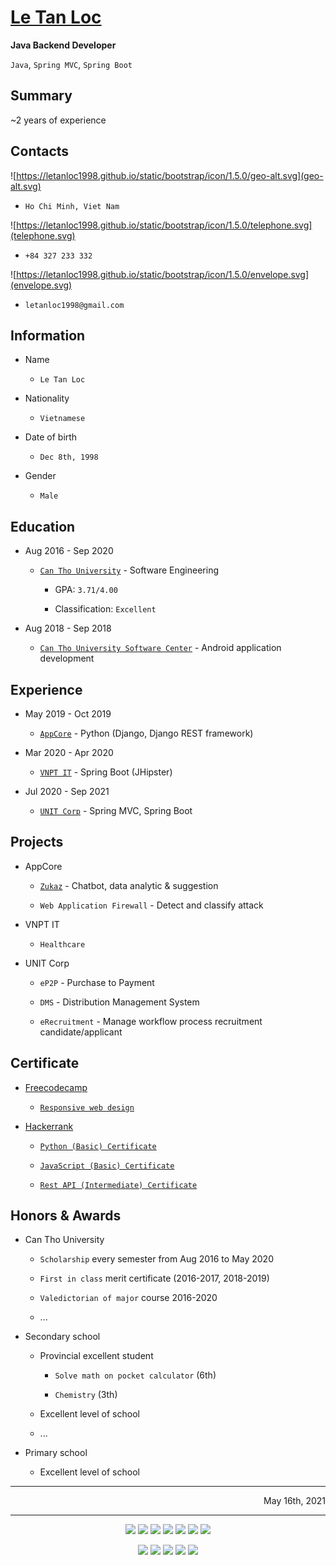 # [**Le Tan Loc**](https://letanloc1998.github.io/)

**Java Backend Developer**

  `Java`, `Spring MVC`, `Spring Boot`

## **Summary**

~2 years of experience

## **Contacts**

![https://letanloc1998.github.io/static/bootstrap/icon/1.5.0/geo-alt.svg](geo-alt.svg)

  - `Ho Chi Minh, Viet Nam`

![https://letanloc1998.github.io/static/bootstrap/icon/1.5.0/telephone.svg](telephone.svg)

  - `+84 327 233 332`

![https://letanloc1998.github.io/static/bootstrap/icon/1.5.0/envelope.svg](envelope.svg)

  - `letanloc1998@gmail.com`

## **Information**

  - Name

    - `Le Tan Loc`

  - Nationality

    - `Vietnamese`

  - Date of birth

    - `Dec 8th, 1998`

  - Gender

    - `Male`

## **Education**

  - Aug 2016 - Sep 2020

    - [`Can Tho University`](https://www.ctu.edu.vn/) - Software Engineering

      - GPA: `3.71/4.00`

      - Classification: `Excellent`

  - Aug 2018 - Sep 2018

    - [`Can Tho University Software Center`](https://www.cusc.ctu.edu.vn/) - Android application development

## **Experience**

  - May 2019 - Oct 2019

    - [`AppCore`](http://appcore.com.vn/) - Python (Django, Django REST framework)

  - Mar 2020 - Apr 2020

    - [`VNPT IT`](https://vnptit.vn/) - Spring Boot (JHipster)

  - Jul 2020 - Sep 2021

    - [`UNIT Corp`](https://unit.com.vn/) - Spring MVC, Spring Boot

## **Projects**

  - AppCore

    - [`Zukaz`](https://www.zukaz.com/) - Chatbot, data analytic & suggestion

    - `Web Application Firewall` - Detect and classify attack

  - VNPT IT

    - `Healthcare`

  - UNIT Corp

    - `eP2P` - Purchase to Payment

    - `DMS` - Distribution Management System

    - `eRecruitment` - Manage workflow process recruitment candidate/applicant

## **Certificate**

  - [Freecodecamp](https://www.freecodecamp.org/letanloc1998)

    - [`Responsive web design`](https://www.freecodecamp.org/certification/letanloc1998/responsive-web-design)

  - [Hackerrank](https://www.hackerrank.com/letanloc1998)

    - [`Python (Basic) Certificate`](https://www.hackerrank.com/certificates/f9ead206007a)

    - [`JavaScript (Basic) Certificate`](https://www.hackerrank.com/certificates/07d6b2e3311e)

    - [`Rest API (Intermediate) Certificate`](https://www.hackerrank.com/certificates/505d58cfc430)

## **Honors & Awards**

  - Can Tho University

    - `Scholarship` every semester from Aug 2016 to May 2020

    - `First in class` merit certificate (2016-2017, 2018-2019)

    - `Valedictorian of major` course 2016-2020

    - ...

  - Secondary school

    - Provincial excellent student

      - `Solve math on pocket calculator` (6th)

      - `Chemistry` (3th)

    - Excellent level of school

    - ...

  - Primary school

    - Excellent level of school

---

<div dir="rtl">

May 16th, 2021

</div>

---
<!--
![](https://sodepr.herokuapp.com/api/img-preview-from-url?url=https%3A%2F%2Fhackerrank.com%2Fletanloc1998%3Fbadge%3Dproblem-solving%26hr_r%3D1&response_type=image&width=125)
![](https://sodepr.herokuapp.com/api/img-preview-from-url?url=https%3A%2F%2Fhackerrank.com%2Fletanloc1998%3Fbadge%3Dcpp%26hr_r%3D1&response_type=image&width=125)
![](https://sodepr.herokuapp.com/api/img-preview-from-url?url=https%3A%2F%2Fhackerrank.com%2Fletanloc1998%3Fbadge%3Djava%26hr_r%3D1&response_type=image&width=125)
![](https://sodepr.herokuapp.com/api/img-preview-from-url?url=https%3A%2F%2Fhackerrank.com%2Fletanloc1998%3Fbadge%3Dpython%26hr_r%3D1&response_type=image&width=125)
![](https://sodepr.herokuapp.com/api/img-preview-from-url?url=https%3A%2F%2Fhackerrank.com%2Fletanloc1998%3Fbadge%3D10-days-of-javascript%26hr_r%3D1&response_type=image&width=125)
![](https://sodepr.herokuapp.com/api/img-preview-from-url?url=https%3A%2F%2Fhackerrank.com%2Fletanloc1998%3Fbadge%3Dsql%26hr_r%3D1&response_type=image&width=125)
![](https://sodepr.herokuapp.com/api/img-preview-from-url?url=https%3A%2F%2Fhackerrank.com%2Fletanloc1998%3Fbadge%3Dc%26hr_r%3D1&response_type=image&width=125)

![](https://sodepr.herokuapp.com/api/img-preview-from-url?url=https%3A%2F%2Fwww.hackerrank.com)
-->


<p align="center">
  <img src="https://sodepr.herokuapp.com/api/img-preview-from-url?url=https%3A%2F%2Fhackerrank.com%2Fletanloc1998%3Fbadge%3Dproblem-solving%26hr_r%3D1&response_type=image&width=125" />
  <img src="https://sodepr.herokuapp.com/api/img-preview-from-url?url=https%3A%2F%2Fhackerrank.com%2Fletanloc1998%3Fbadge%3Dcpp%26hr_r%3D1&response_type=image&width=125" />
  <img src="https://sodepr.herokuapp.com/api/img-preview-from-url?url=https%3A%2F%2Fhackerrank.com%2Fletanloc1998%3Fbadge%3Djava%26hr_r%3D1&response_type=image&width=125" />
  <img src="https://sodepr.herokuapp.com/api/img-preview-from-url?url=https%3A%2F%2Fhackerrank.com%2Fletanloc1998%3Fbadge%3Dpython%26hr_r%3D1&response_type=image&width=125" />
  <img src="https://sodepr.herokuapp.com/api/img-preview-from-url?url=https%3A%2F%2Fhackerrank.com%2Fletanloc1998%3Fbadge%3D10-days-of-javascript%26hr_r%3D1&response_type=image&width=125" />
  <img src="https://sodepr.herokuapp.com/api/img-preview-from-url?url=https%3A%2F%2Fhackerrank.com%2Fletanloc1998%3Fbadge%3Dsql%26hr_r%3D1&response_type=image&width=125" />
  <img src="https://sodepr.herokuapp.com/api/img-preview-from-url?url=https%3A%2F%2Fhackerrank.com%2Fletanloc1998%3Fbadge%3Dc%26hr_r%3D1&response_type=image&width=125" />
</p>

<p align="center">
  <img src="https://sodepr.herokuapp.com/api/img-preview-from-url?url=https%3A%2F%2Fwww.hackerrank.com%2Fcertificates%2Ff9ead206007a&response_type=image&width=750" />
  <img src="https://sodepr.herokuapp.com/api/img-preview-from-url?url=https%3A%2F%2Fwww.hackerrank.com%2Fcertificates%2F07d6b2e3311e&response_type=image&width=750" />
  <img src="https://sodepr.herokuapp.com/api/img-preview-from-url?url=https%3A%2F%2Fwww.hackerrank.com%2Fcertificates%2F505d58cfc430&response_type=image&width=750" />
  <img src="https://sodepr.herokuapp.com/api/img-preview-from-url?url=https%3A%2F%2Fwww.hackerrank.com%2Fcertificates%2Fe51d7958be41&response_type=image&width=750" />
  <img src="https://sodepr.herokuapp.com/api/img-preview-from-url?url=https%3A%2F%2Fwww.hackerrank.com%2Fcertificates%2Faa7e495b4a05&response_type=image&width=750" />
  <!-- <img style="width: 480px" /> -->
</p>


